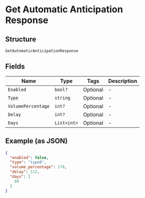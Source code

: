 
# Get Automatic Anticipation Response

## Structure

`GetAutomaticAnticipationResponse`

## Fields

| Name | Type | Tags | Description |
|  --- | --- | --- | --- |
| `Enabled` | `bool?` | Optional | - |
| `Type` | `string` | Optional | - |
| `VolumePercentage` | `int?` | Optional | - |
| `Delay` | `int?` | Optional | - |
| `Days` | `List<int>` | Optional | - |

## Example (as JSON)

```json
{
  "enabled": false,
  "type": "type8",
  "volume_percentage": 178,
  "delay": 112,
  "days": [
    88
  ]
}
```


